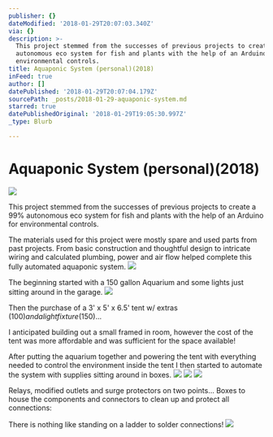 ```yaml
---
publisher: {}
dateModified: '2018-01-29T20:07:03.340Z'
via: {}
description: >-
  This project stemmed from the successes of previous projects to create a 99%
  autonomous eco system for fish and plants with the help of an Arduino for
  environmental controls.
title: Aquaponic System (personal)(2018)
inFeed: true
author: []
datePublished: '2018-01-29T20:07:04.179Z'
sourcePath: _posts/2018-01-29-aquaponic-system.md
starred: true
datePublishedOriginal: '2018-01-29T19:05:30.997Z'
_type: Blurb

---
```

# Aquaponic System (personal)(2018)
![](https://the-grid-user-content.s3-us-west-2.amazonaws.com/a03ee586-8d9f-453c-9943-c44543785e77.jpg)

This project stemmed from the successes of previous projects to create a 99% autonomous eco system for fish and plants with the help of an Arduino for environmental controls.

The materials used for this project were mostly spare and used parts from past projects. From basic construction and thoughtful design to intricate wiring and calculated plumbing, power and air flow helped complete this fully automated aquaponic system.
![](https://s3-us-west-2.amazonaws.com/the-grid-img/p/9c8ed1569273efa13c39117f9698462f92243efe.jpg)

The beginning started with a 150 gallon Aquarium and some lights just sitting around in the garage.
![](https://s3-us-west-2.amazonaws.com/the-grid-img/p/b9d80c1ebf892caa243a17285faf001b23b7b695.jpg)

Then the purchase of a 3' x 5' x 6.5' tent w/ extras ($100) and a light fixture ($150)...

I anticipated building out a small framed in room, however the cost of the tent was more affordable and was sufficient for the space available!

After putting the aquarium together and powering the tent with everything needed to control the environment inside the tent I then started to automate the system with supplies sitting around in boxes.
![](https://s3-us-west-2.amazonaws.com/the-grid-img/p/4ab587205aacc890c9e06141c292ce395b0f0f72.jpg)
![](https://s3-us-west-2.amazonaws.com/the-grid-img/p/19dfd3c285d9cd9ff5e0cccf37147440bf6d657e.jpg)
![](https://s3-us-west-2.amazonaws.com/the-grid-img/p/a94cb0d79ba7b883809fe9c52ae69bd90fc6d3f9.jpg)

Relays, modified outlets and surge protectors on two points... Boxes to house the components and connectors to clean up and protect all connections:

There is nothing like standing on a ladder to solder connections!
![](https://s3-us-west-2.amazonaws.com/the-grid-img/p/615c0d18a13ca670c04f73bc296e8765daadaace.jpg)